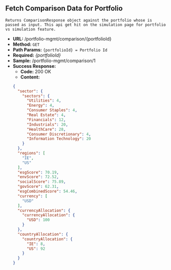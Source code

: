 **Fetch Comparison Data for Portfolio**
----
	Returns ComparisonResponse object against the portfolio whose is passed as input. This api get hit on the simulation page for portfolio vs simulation feature.
*   **URL:**
    /portfolio-mgmt/comparison/{portfolioId}
*   **Method:**
    `GET`
*   **Path Params:**
    `{portfolioId} = Portfolio Id`
*   **Required:**
    _{portfolioId}_
*   **Sample:**
    /portfolio-mgmt/comparison/1
*   **Success Response:**
    * **Code:** 200 OK <br />
    * **Content:** 
    ```json
	{
	  "sector": {
		"sectors": {
		  "Utilities": 4,
		  "Energy": 4,
		  "Consumer Staples": 4,
		  "Real Estate": 4,
		  "Financials": 12,
		  "Industrials": 20,
		  "HealthCare": 28,
		  "Consumer Discretionary": 4,
		  "Information Technology": 20
		}
	  },
	  "regions": [
		"IE",
		"US"
	  ],
	  "esgScore": 70.19,
	  "envScore": 72.52,
	  "socialScore": 75.89,
	  "govScore": 62.31,
	  "esgCombinedScore": 54.46,
	  "currency": [
		"USD"
	  ],
	  "currencyAllocation": {
		"currencyAllocation": {
		  "USD": 100
		}
	  },
	  "countryAllocation": {
		"countryAllocation": {
		  "IE": 8,
		  "US": 92
		}
	  }
	}
    ```